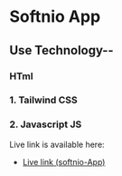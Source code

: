 # Softnio App

## Use Technology--

### HTml

### 1. Tailwind CSS

### 2. Javascript JS

Live link is available here:

- [Live link (softnio-App)](https://razu-biswas.github.io/softnio-assesment-javascript)
